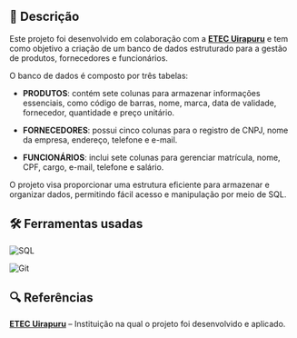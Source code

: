 ## 📄 Descrição

Este projeto foi desenvolvido em colaboração com a [**ETEC Uirapuru**](https://etecuirapuru.com.br/) e tem como objetivo a criação de um banco de dados estruturado para a gestão de produtos, fornecedores e funcionários.

O banco de dados é composto por três tabelas:

- **PRODUTOS**: contém sete colunas para armazenar informações essenciais, como código de barras, nome, marca, data de validade, fornecedor, quantidade e preço unitário.

- **FORNECEDORES**: possui cinco colunas para o registro de CNPJ, nome da empresa, endereço, telefone e e-mail.

- **FUNCIONÁRIOS**: inclui sete colunas para gerenciar matrícula, nome, CPF, cargo, e-mail, telefone e salário.

O projeto visa proporcionar uma estrutura eficiente para armazenar e organizar dados, permitindo fácil acesso e manipulação por meio de SQL.

## 🛠️ Ferramentas usadas

![SQL](https://img.shields.io/badge/MySQL-4479A1.svg?style=for-the-badge&logo=MySQL&logoColor=white) 

![Git](https://img.shields.io/badge/GIT-E44C30?style=for-the-badge&logo=git&logoColor=white) 

## 🔍 Referências

[**ETEC Uirapuru**](https://etecuirapuru.com.br/) – Instituição na qual o projeto foi desenvolvido e aplicado.